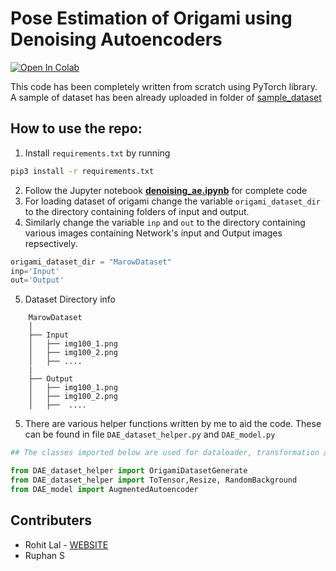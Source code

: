 # Pose Estimation of Origami using Denoising Autoencoders 

[![Open In Colab](https://colab.research.google.com/assets/colab-badge.svg)](https://colab.research.google.com/github/take2rohit/denoising_autoencoder/blob/master/colab_denoising_ae.ipynb)

This code has been completely written from scratch using PyTorch library.
A sample of dataset has been already uploaded in folder of [sample_dataset](/home/rohit/projects/autoencoder/)

## How to use the repo:

1. Install `requirements.txt` by running

```bash 
pip3 install -r requirements.txt
```

2. Follow the Jupyter notebook **[denoising_ae.ipynb](denoising_ae.ipynb)** for complete code
3. For loading dataset of origami change the variable `origami_dataset_dir` to the directory containing folders of input and output.
4. Similarly change the variable `inp` and `out` to the directory containing various images containing Network's input and Output images repsectively.
```python
origami_dataset_dir = "MarowDataset"
inp='Input'
out='Output'
```
5. Dataset Directory info

```
    MarowDataset
    │
    ├── Input
    │   ├── img100_1.png
    │   ├── img100_2.png
    │   ├── ....
    |
    ├── Output
    │   ├── img100_1.png
    │   ├── img100_2.png
    │   ├──  ....
```


5. There are various helper functions written by me to aid the code. These can be found in file `DAE_dataset_helper.py` and `DAE_model.py`

```python
## The classes imported below are used for dataloader, transformation and model

from DAE_dataset_helper import OrigamiDatasetGenerate
from DAE_dataset_helper import ToTensor,Resize, RandomBackground
from DAE_model import AugmentedAutoencoder
```

## Contributers

- Rohit Lal - [WEBSITE](http://take2rohit.github.io/)
- Ruphan S
